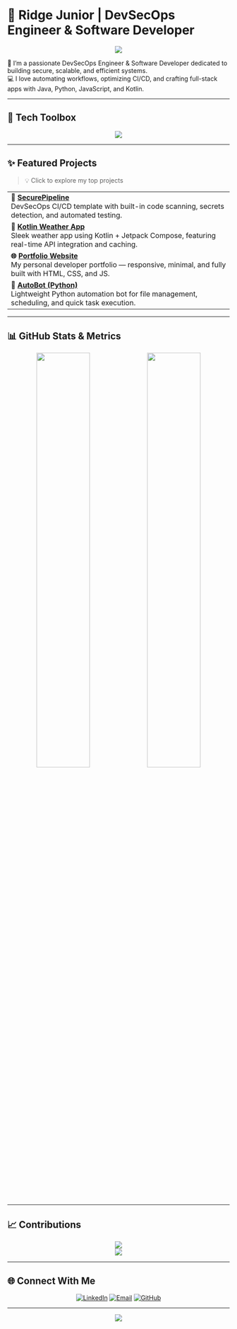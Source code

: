 # 🌌 Ridge Junior | DevSecOps Engineer & Software Developer

<div align="center">
  <img src="https://github.com/JuniorCarti/JuniorCarti/blob/main/assets/wave.svg" />
</div>

🚀 I’m a passionate DevSecOps Engineer & Software Developer dedicated to building secure, scalable, and efficient systems.  
💻 I love automating workflows, optimizing CI/CD, and crafting full-stack apps with Java, Python, JavaScript, and Kotlin.

---

## 🧰 Tech Toolbox

<div align="center">
  <img src="https://skillicons.dev/icons?i=java,python,kotlin,js,html,css,git,docker,linux,vscode,bash" />
</div>

---

## ✨ Featured Projects

> 💡 Click to explore my top projects

<table>
  <tr>
    <td valign="top"><b>🔐 <a href="https://github.com/JuniorCarti/SecurePipeline">SecurePipeline</a></b><br/>
    DevSecOps CI/CD template with built-in code scanning, secrets detection, and automated testing.</td>
  </tr>
  <tr>
    <td valign="top"><b>📱 <a href="https://github.com/JuniorCarti/KotlinWeatherApp">Kotlin Weather App</a></b><br/>
    Sleek weather app using Kotlin + Jetpack Compose, featuring real-time API integration and caching.</td>
  </tr>
  <tr>
    <td valign="top"><b>🌐 <a href="https://github.com/JuniorCarti/Portfolio">Portfolio Website</a></b><br/>
    My personal developer portfolio — responsive, minimal, and fully built with HTML, CSS, and JS.</td>
  </tr>
  <tr>
    <td valign="top"><b>🤖 <a href="https://github.com/JuniorCarti/AutoBot-Python">AutoBot (Python)</a></b><br/>
    Lightweight Python automation bot for file management, scheduling, and quick task execution.</td>
  </tr>
</table>

---

## 📊 GitHub Stats & Metrics

<div align="center">
  <img src="https://github-readme-stats.vercel.app/api?username=JuniorCarti&show_icons=true&include_all_commits=true&count_private=true&hide_title=true&bg_color=0D1117&text_color=9f9f9f&icon_color=4F8CC9&title_color=4F8CC9&hide_border=true" width="49%" />
  <img src="https://github-readme-stats.vercel.app/api/top-langs/?username=JuniorCarti&layout=compact&langs_count=6&hide=php,scss,ts,c++,c#,perl,raku,prolog,haskell&bg_color=0D1117&text_color=9f9f9f&title_color=4F8CC9&hide_border=true" width="49%" />
</div>

---

## 📈 Contributions

<div align="center">
  <img src="https://github-readme-activity-graph.vercel.app/graph?username=JuniorCarti&theme=react-dark&bg_color=0D1117&hide_border=true&area=true" />
  <br/>
  <img src="https://streak-stats.demolab.com?user=JuniorCarti&theme=dark&background=0D1117&hide_border=true&ring=4F8CC9&fire=4F8CC9&currStreakNum=FFFFFF" />
</div>

---

## 🌐 Connect With Me

<div align="center">

[![LinkedIn](https://img.shields.io/badge/LinkedIn-0D1117?style=for-the-badge&logo=linkedin&logoColor=4F8CC9)](https://www.linkedin.com/in/ridge-junior-2bb333204/)
[![Email](https://img.shields.io/badge/Email-0D1117?style=for-the-badge&logo=gmail&logoColor=4F8CC9)](mailto:ridgejunior204@gmail.com)
[![GitHub](https://img.shields.io/badge/GitHub-0D1117?style=for-the-badge&logo=github&logoColor=4F8CC9)](https://github.com/JuniorCarti)

</div>

---

<div align="center">
  <img src="https://github.com/JuniorCarti/JuniorCarti/blob/main/assets/footer.svg" />
</div>
